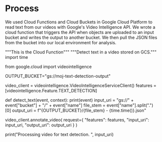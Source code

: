 # Process

We used Cloud Functions and Cloud Buckets in Google Cloud Platform to read text from our videos with Google's Video Intelligence API. We wrote a cloud function that triggers the API when objects are uploaded to an input bucket and writes the output to another bucket. We then pull the JSON files from the bucket into our local environment for analysis. 


"""This is the Cloud Function"""
"""Detect text in a video stored on GCS."""
import time

from google.cloud import videointelligence

OUTPUT_BUCKET="gs://moj-text-detection-output"

video_client = videointelligence.VideoIntelligenceServiceClient()
features = [videointelligence.Feature.TEXT_DETECTION]

def detect_text(event, context):
  print(event)
  input_uri = "gs://" + event["bucket"] + "/" + event["name"]
  file_stem = event["name"].split(".")[0]
  output_uri = f"{OUTPUT_BUCKET}/{file_stem} - {time.time()}.json"

  video_client.annotate_video(
      request={
        "features": features, 
        "input_uri": input_uri, 
        "output_uri": output_uri
        }
  )

  print("Processing video for text detection. ", input_uri)
